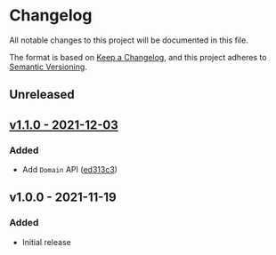 # Changelog

All notable changes to this project will be documented in this file.

The format is based on [Keep a Changelog](https://keepachangelog.com), and this project adheres to [Semantic Versioning](https://semver.org).

## Unreleased

## [v1.1.0 - 2021-12-03](https://github.com/owenvoke/unstoppable-domains-php/compare/v1.0.0...v1.1.0)

### Added
- Add `Domain` API ([ed313c3](https://github.com/owenvoke/unstoppable-domains-php/commit/ed313c3d1eab4fe2e4d6d082940aacecb62a8e21))

## v1.0.0 - 2021-11-19

### Added
- Initial release
